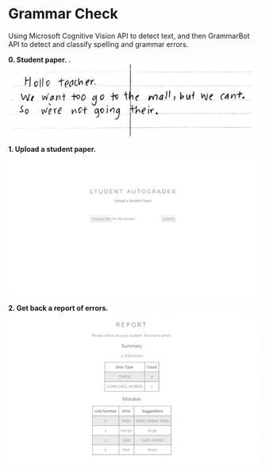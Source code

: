 # Grammar Check

Using Microsoft Cognitive Vision API to detect text, and then GrammarBot API to detect and classify spelling and grammar errors.   

**0. Student paper.** .   
![](static/output.png)

**1. Upload a student paper.**
![](markdown_images/0.png) 

**2. Get back a report of errors.**
![](markdown_images/1.png) 
